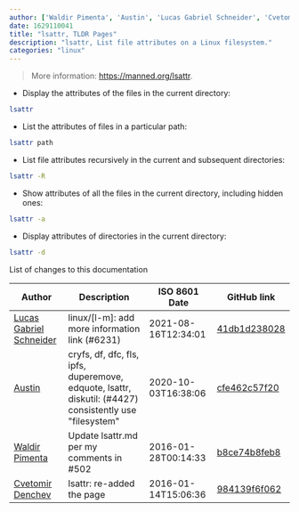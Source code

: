 ```yaml
---
author: ['Waldir Pimenta', 'Austin', 'Lucas Gabriel Schneider', 'Cvetomir Denchev']
date: 1629110041
title: "lsattr, TLDR Pages"
description: "lsattr, List file attributes on a Linux filesystem."
categories: "linux"
---
```

> More information: <https://manned.org/lsattr>.

- Display the attributes of the files in the current directory:

```bash
lsattr
```

- List the attributes of files in a particular path:

```bash
lsattr path
```

- List file attributes recursively in the current and subsequent directories:

```bash
lsattr -R
```

- Show attributes of all the files in the current directory, including hidden ones:

```bash
lsattr -a
```

- Display attributes of directories in the current directory:

```bash
lsattr -d
```
List of changes to this documentation


Author | Description | ISO 8601 Date | GitHub link
------|-----|-----|-----
[Lucas Gabriel Schneider](mailto:casdpa@gmail.com) | linux/[l-m]: add more information link (#6231) | 2021-08-16T12:34:01 | [41db1d238028](https://github.com/tldr-pages/tldr/commit/41db1d2380286234a89aaa2131d8e1d1c531b850)
[Austin](mailto:Hoi15A@users.noreply.github.com) | cryfs, df, dfc, fls, ipfs, duperemove, edquote, lsattr, diskutil: (#4427) consistently use "filesystem" | 2020-10-03T16:38:06 | [cfe462c57f20](https://github.com/tldr-pages/tldr/commit/cfe462c57f20c344dad34717378c442dc32cadc2)
[Waldir Pimenta](mailto:waldyrious@gmail.com) | Update lsattr.md per my comments in #502 | 2016-01-28T00:14:33 | [b8ce74b8feb8](https://github.com/tldr-pages/tldr/commit/b8ce74b8feb82fdd5b6e771cab894ba1eb6620a5)
[Cvetomir Denchev](mailto:cvetomir_denchev@abv.bg) | lsattr: re-added the page | 2016-01-14T15:06:36 | [984139f6f062](https://github.com/tldr-pages/tldr/commit/984139f6f0626338dff4c3377aab6fe531079762)

